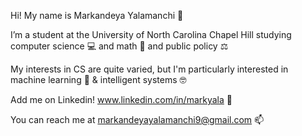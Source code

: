 Hi! My name is Markandeya Yalamanchi 👋

I’m a student at the University of North Carolina Chapel Hill studying computer science 💻 and math 🔢 and public policy ⚖️

My interests in CS are quite varied, but I'm particularly interested in machine learning 🧠 & intelligent systems 🤓

Add me on Linkedin! www.linkedin.com/in/markyala 🔗

You can reach me at markandeyayalamanchi9@gmail.com 📫
